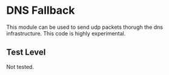 DNS Fallback
============

This module can be used to send udp packets thorugh the dns
infrastructure. This code is highly experimental.

Test Level
----------

Not tested.
